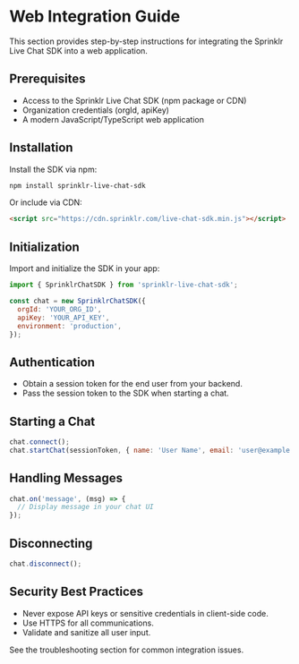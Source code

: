 # Web Integration Guide

This section provides step-by-step instructions for integrating the Sprinklr Live Chat SDK into a web application.

## Prerequisites

- Access to the Sprinklr Live Chat SDK (npm package or CDN)
- Organization credentials (orgId, apiKey)
- A modern JavaScript/TypeScript web application

## Installation

Install the SDK via npm:

```bash
npm install sprinklr-live-chat-sdk
```

Or include via CDN:

```html
<script src="https://cdn.sprinklr.com/live-chat-sdk.min.js"></script>
```

## Initialization

Import and initialize the SDK in your app:

```js
import { SprinklrChatSDK } from 'sprinklr-live-chat-sdk';

const chat = new SprinklrChatSDK({
  orgId: 'YOUR_ORG_ID',
  apiKey: 'YOUR_API_KEY',
  environment: 'production',
});
```

## Authentication

- Obtain a session token for the end user from your backend.
- Pass the session token to the SDK when starting a chat.

## Starting a Chat

```js
chat.connect();
chat.startChat(sessionToken, { name: 'User Name', email: 'user@example.com' });
```

## Handling Messages

```js
chat.on('message', (msg) => {
  // Display message in your chat UI
});
```

## Disconnecting

```js
chat.disconnect();
```

## Security Best Practices

- Never expose API keys or sensitive credentials in client-side code.
- Use HTTPS for all communications.
- Validate and sanitize all user input.

See the troubleshooting section for common integration issues.
